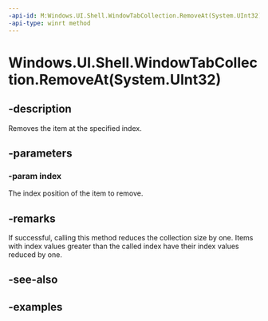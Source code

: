```yaml
---
-api-id: M:Windows.UI.Shell.WindowTabCollection.RemoveAt(System.UInt32)
-api-type: winrt method
---
```


# Windows.UI.Shell.WindowTabCollection.RemoveAt(System.UInt32)

<!--
public void RemoveAt (uint index);
-->

## -description

Removes the item at the specified index.

## -parameters

### -param index

The index position of the item to remove.

## -remarks

If successful, calling this method reduces the collection size by one. Items with index values greater than the called index have their index values reduced by one.

## -see-also

## -examples
